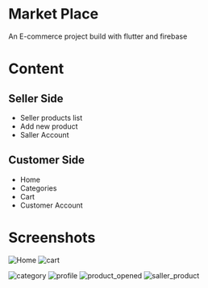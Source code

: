 # Market Place

An E-commerce project build with flutter and firebase

# Content

## Seller Side

* Seller products list
* Add new product
* Saller Account

## Customer Side

* Home
* Categories
* Cart
* Customer Account

# Screenshots

![Home](assets/Screenshots/home.png) ![cart](assets/Screenshots/cart.png)

![category](assets/Screenshots/category.png)
![profile](assets/Screenshots/profile.png)
![product_opened](assets/Screenshots/product_opened.png)
![saller_product](assets/Screenshots/saller_product.png)
